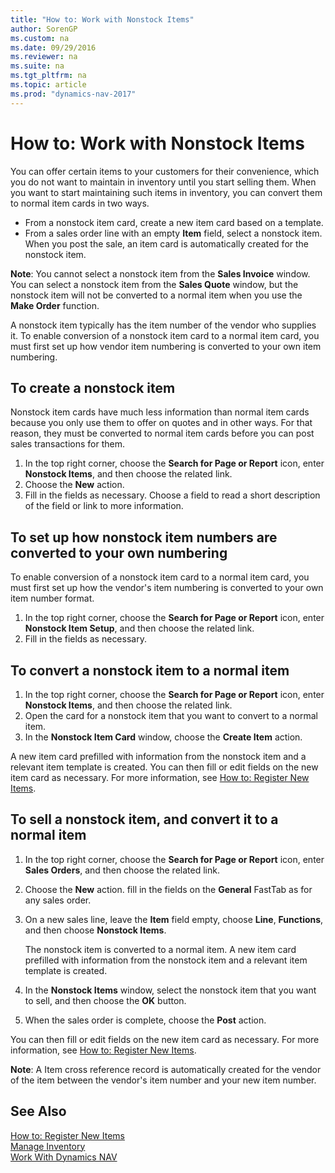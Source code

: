 ```yaml
---
title: "How to: Work with Nonstock Items"
author: SorenGP
ms.custom: na
ms.date: 09/29/2016
ms.reviewer: na
ms.suite: na
ms.tgt_pltfrm: na
ms.topic: article
ms.prod: "dynamics-nav-2017"
---
```


# How to: Work with Nonstock Items
You can offer certain items to your customers for their convenience, which you do not want to maintain in inventory until you start selling them. When you want to start maintaining such items in inventory, you can convert them to normal item cards in two ways.

- From a nonstock item card, create a new item card based on a template.
- From a sales order line with an empty **Item** field, select a nonstock item. When you post the sale, an item card is automatically created for the nonstock item.

**Note**: You cannot select a nonstock item from the **Sales Invoice** window. You can select a nonstock item from the **Sales Quote** window, but the nonstock item will not be converted to a normal item when you use the **Make Order** function.

A nonstock item typically has the item number of the vendor who supplies it. To enable conversion of a nonstock item card to a normal item card, you must first set up how vendor item numbering is converted to your own item numbering.   

## To create a nonstock item
Nonstock item cards have much less information than normal item cards because you only use them to offer on quotes and in other ways. For that reason, they must be converted to normal item cards before you can post sales transactions for them.

1. In the top right corner, choose the **Search for Page or Report** icon, enter **Nonstock Items**, and then choose the related link.
2. Choose the **New** action.
2. Fill in the fields as necessary. Choose a field to read a short description of the field or link to more information.

## To set up how nonstock item numbers are converted to your own numbering  
To enable conversion of a nonstock item card to a normal item card, you must first set up how the vendor's item numbering is converted to your own item number format.

1. In the top right corner, choose the **Search for Page or Report** icon, enter **Nonstock Item Setup**, and then choose the related link.
2. Fill in the fields as necessary.

## To convert a nonstock item to a normal item
1. In the top right corner, choose the **Search for Page or Report** icon, enter **Nonstock Items**, and then choose the related link.
2. Open the card for a nonstock item that you want to convert to a normal item.
3. In the **Nonstock Item Card** window, choose the **Create Item** action.

A new item card prefilled with information from the nonstock item and a relevant item template is created. You can then fill or edit fields on the new item card as necessary. For more information, see [How to: Register New Items](inventory-how-register-new-items.md).

## To sell a nonstock item, and convert it to a normal item
1. In the top right corner, choose the **Search for Page or Report** icon, enter **Sales Orders**, and then choose the related link.
2. Choose the **New** action. fill in the fields on the **General** FastTab as for any sales order.
3. On a new sales line, leave the **Item** field empty, choose **Line**, **Functions**, and then choose **Nonstock Items**.

    The nonstock item is converted to a normal item. A new item card prefilled with information from the nonstock item and a relevant item template is created.
4. In the **Nonstock Items** window, select the nonstock item that you want to sell, and then choose the **OK** button.
5. When the sales order is complete, choose the **Post** action.

You can then fill or edit fields on the new item card as necessary. For more information, see [How to: Register New Items](inventory-how-register-new-items.md).

**Note**: A Item cross reference record is automatically created for the vendor of the item between the vendor's item number and your new item number.

## See Also
[How to: Register New Items](inventory-how-register-new-items.md)  
[Manage Inventory](inventory-manage-inventory.md)  
[Work With Dynamics NAV](ui-work-product.md)

